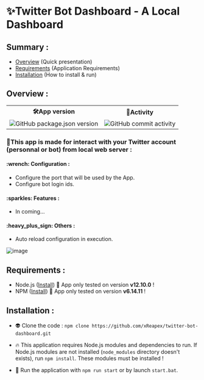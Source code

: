 <h1>✨Twitter Bot Dashboard - A Local Dashboard</h1>

<h2>Summary :</h2>

- <a href="#overview">Overview</a> (Quick presentation)
- <a href="#requirements">Requirements</a> (Application Requirements)
- <a href="#installation">Installation</a> (How to install & run)

<h2 name="overview">Overview :</h2>
<table>
  <tr>  
    <th>🛠App version</th>
    <th>🔮Activity</th>
  </tr>
  <tr>
    <td><img alt="GitHub package.json version" src="https://img.shields.io/github/package-json/v/xReapex/twitter-bot"></td>
    <td><img alt="GitHub commit activity" src="https://img.shields.io/github/commit-activity/w/xReapex/twitter-bot"></td>
  </tr>
</table>

<h3>📌This app is made for interact with your Twitter account (personnal or bot) from local web server :</h3>

<h4>:wrench: Configuration :</h4>

- Configure the port that will be used by the App. 
- Configure bot login ids.

<h4>:sparkles: Features :</h4>

- In coming...

<h4>:heavy_plus_sign: Others :</h4>

- Auto reload configuration in execution.

![image](https://user-images.githubusercontent.com/56170171/110240687-7067eb00-7f4d-11eb-8dba-46df29cb2bcb.png)

<h2 name="requirements">Requirements :</h2>

- Node.js ([Install](https://nodejs.org/en/)) :construction: App only tested on version **v12.10.0** ! 
- NPM ([Install](https://www.npmjs.com/get-npm)) :construction: App only tested on version **v6.14.11** !

<h2 name="installation">Installation :</h2>

- :alien: Clone the code : ``npm clone https://github.com/xReapex/twitter-bot-dashboard.git``

- :fire: This application requires Node.js modules and dependencies to run. If Node.js modules are not installed (``node_modules`` directory doesn't exists), run ``npm install``. These modules must be installed !

- :rocket: Run the application with ``npm run start`` or by launch ``start.bat``.
